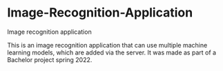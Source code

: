 # Image-Recognition-Application
Image recognition application

This is an image recognition application that can use multiple machine learning models, which are added via the server.
It was made as part of a Bachelor project spring 2022.